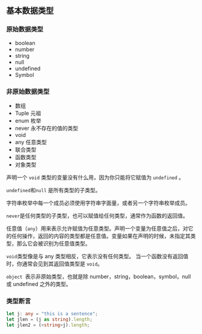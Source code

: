## 基本数据类型

### 原始数据类型

* boolean
* number
* string
* null
* undefined
* Symbol

### 非原始数据类型

- 数组
- Tuple 元祖
- enum 枚举
- never 永不存在的值的类型
- void
- any 任意类型
- 联合类型
- 函数类型
- 对象类型

声明一个 `void` 类型的变量没有什么用，因为你只能将它赋值为 `undefined` 。

`undefined`和`null` 是所有类型的子类型。

字符串枚举中每一个成员必须使用字符串字面量，或者另一个字符串枚举成员。

`never`是任何类型的子类型，也可以赋值给任何类型，通常作为函数的返回值。

任意值（`any`）用来表示允许赋值为任意类型。声明一个变量为任意值之后，对它的任何操作，返回的内容的类型都是任意值。变量如果在声明的时候，未指定其类型，那么它会被识别为任意值类型。

`void`类型像是与 any 类型相反，它表示没有任何类型。 当一个函数没有返回值时，你通常会见到其返回值类型是 `void`。

`object `表示非原始类型，也就是除 number，string，boolean，symbol，null 或 undefined 之外的类型。

### 类型断言

```typescript
let j: any = "this is a sentence";
let jlen = (j as string).length;
let jlen2 = (<string>j).length;
```

